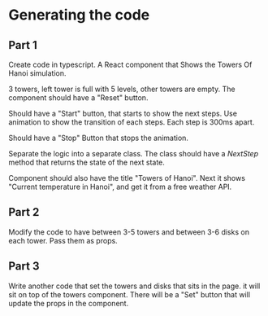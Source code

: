 # Generating the code

## Part 1

Create code in typescript. A React component that Shows the Towers Of Hanoi simulation.

3 towers, left tower is full with 5 levels, other towers are empty.
The component should have a "Reset" button.

Should have a "Start" button, that starts to show the next steps. Use animation to show the transition of each steps. Each step is 300ms apart.

Should have a "Stop" Button that stops the animation.

Separate the logic into a separate class. The class should have a _NextStep_ method that returns the state of the next state.

Component should also have the title "Towers of Hanoi". Next it shows "Current temperature in Hanoi", and get it from a free weather API.

## Part 2

Modify the code to have between 3-5 towers and between 3-6 disks on each tower. Pass them as props.

## Part 3

Write another code that set the towers and disks that sits in the page. it will sit on top of the towers component. There will be a "Set" button that will update the props in the component.

